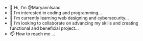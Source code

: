 - 👋 Hi, I’m @MaryannIsaac
- 👀 I’m interested in coding and programming...
- 🌱 I’m currently learning web designing and cybersecurity...
- 💞️ I’m looking to collaborate on advancing my skills and creating functional and beneficial project...
- 📫 How to reach me ...

<!---
MaryannIsaac/MaryannIsaac is a ✨ special ✨ repository because its `README.md` (this file) appears on your GitHub profile.
You can click the Preview link to take a look at your changes.
--->
